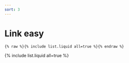 ```yaml
---
sort: 3
---
```


# Link easy

```
{% raw %}{% include list.liquid all=true %}{% endraw %}
```

{% include list.liquid all=true %}
